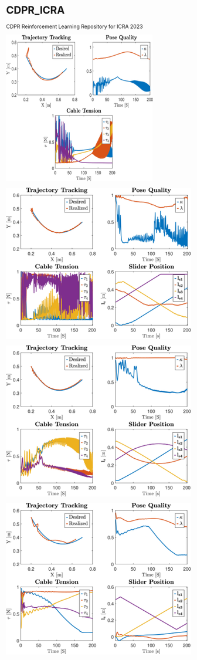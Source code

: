 # CDPR_ICRA
CDPR Reinforcement Learning Repository for ICRA 2023


<img src="https://github.com/ameyarsalvi/CDPR_ICRA/blob/main/ResultsOnlyT.jpg" width="400" height="400">

![Alt text](https://github.com/ameyarsalvi/CDPR_ICRA/blob/main/ResultsE2E.jpg "E2E")

![Alt text](https://github.com/ameyarsalvi/CDPR_ICRA/blob/main/ResultsOptimT.jpg "Decoupled Tension")

![Alt text](https://github.com/ameyarsalvi/CDPR_ICRA/blob/main/ResultsFinalDecoup.jpg "Decoupled Tension and RR")
